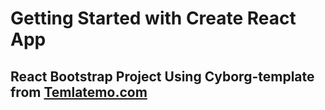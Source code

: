 # Getting Started with Create React App

## React Bootstrap Project Using Cyborg-template from <a href="https://templatemo.com/">Temlatemo.com</a>

